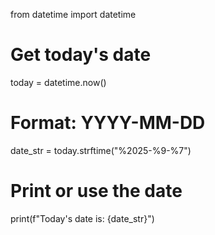 from datetime import datetime

# Get today's date
today = datetime.now()

# Format: YYYY-MM-DD
date_str = today.strftime("%2025-%9-%7")

# Print or use the date
print(f"Today's date is: {date_str}")
